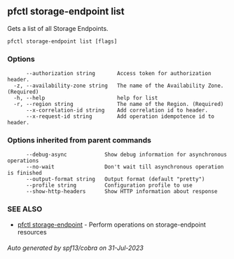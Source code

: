 ## pfctl storage-endpoint list

Gets a list of all Storage Endpoints.

```
pfctl storage-endpoint list [flags]
```

### Options

```
      --authorization string       Access token for authorization header.
  -z, --availability-zone string   The name of the Availability Zone. (Required)
  -h, --help                       help for list
  -r, --region string              The name of the Region. (Required)
      --x-correlation-id string    Add correlation id to header.
      --x-request-id string        Add operation idempotence id to header.
```

### Options inherited from parent commands

```
      --debug-async            Show debug information for asynchronous operations
      --no-wait                Don't wait till asynchronous operation is finished
      --output-format string   Output format (default "pretty")
      --profile string         Configuration profile to use
      --show-http-headers      Show HTTP information about response
```

### SEE ALSO

* [pfctl storage-endpoint](pfctl_storage-endpoint.md)	 - Perform operations on storage-endpoint resources

###### Auto generated by spf13/cobra on 31-Jul-2023
